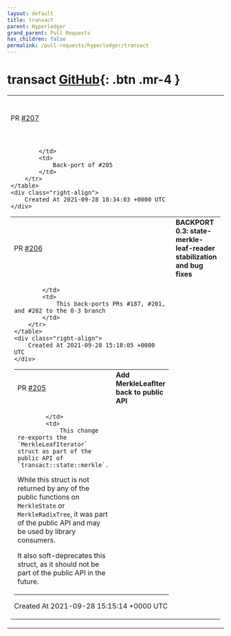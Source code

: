 ```yaml
---
layout: default
title: transact
parent: Hyperledger
grand_parent: Pull Requests
has_children: false
permalink: /pull-requests/hyperledger/transact
---
```


# transact <span class="fs-3 right-align">[GitHub](https://github.com/hyperledger/transact){: .btn .mr-4 }</span>


<div>
    <table>
        <tr>
            <td>
                PR <a href="https://github.com/hyperledger/transact/pull/207" class=".btn">#207</a>
            </td>
            <td>
                <b>
                    Backport 0-3: Add MerkleLeafIter back to public API
                </b>
            </td>
        </tr>
        <tr>
            <td>
                
            </td>
            <td>
                Back-port of #205 
            </td>
        </tr>
    </table>
    <div class="right-align">
        Created At 2021-09-28 18:34:03 +0000 UTC
    </div>
</div>

<div>
    <table>
        <tr>
            <td>
                PR <a href="https://github.com/hyperledger/transact/pull/206" class=".btn">#206</a>
            </td>
            <td>
                <b>
                    BACKPORT 0.3: state-merkle-leaf-reader stabilization and bug fixes
                </b>
            </td>
        </tr>
        <tr>
            <td>
                
            </td>
            <td>
                This back-ports PRs #187, #201, and #202 to the 0-3 branch
            </td>
        </tr>
    </table>
    <div class="right-align">
        Created At 2021-09-28 15:18:05 +0000 UTC
    </div>
</div>

<div>
    <table>
        <tr>
            <td>
                PR <a href="https://github.com/hyperledger/transact/pull/205" class=".btn">#205</a>
            </td>
            <td>
                <b>
                    Add MerkleLeafIter back to public API
                </b>
            </td>
        </tr>
        <tr>
            <td>
                
            </td>
            <td>
                This change re-exports the `MerkleLeafIterator` struct as part of the public API of `transact::state::merkle`.

While this struct is not returned by any of the public functions on `MerkleState` or `MerkleRadixTree`, it was part of the public API and may be used by library consumers.

It also soft-deprecates this struct, as it should not be part of the public API in the future.
            </td>
        </tr>
    </table>
    <div class="right-align">
        Created At 2021-09-28 15:15:14 +0000 UTC
    </div>
</div>

